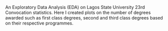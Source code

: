 An Exploratory Data Analysis (EDA) on Lagos State University 23rd Convocation statistics. Here I created plots on the number of degrees awarded such as first class degrees, second and third class degrees based on their respective programmes.

